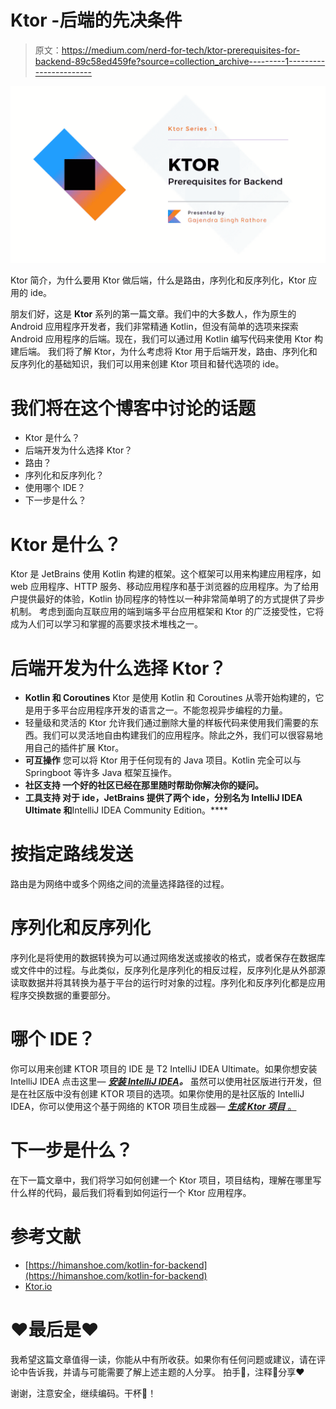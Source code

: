 # Ktor -后端的先决条件

> 原文：<https://medium.com/nerd-for-tech/ktor-prerequisites-for-backend-89c58ed459fe?source=collection_archive---------1----------------------->

![](img/e5cbc74a0865f1cf6ed9b0b896b48dda.png)

Ktor 简介，为什么要用 Ktor 做后端，什么是路由，序列化和反序列化，Ktor 应用的 ide。

朋友们好，这是 **Ktor** 系列的第一篇文章。我们中的大多数人，作为原生的 Android 应用程序开发者，我们非常精通 Kotlin，但没有简单的选项来探索 Android 应用程序的后端。现在，我们可以通过用 Kotlin 编写代码来使用 Ktor 构建后端。
我们将了解 Ktor，为什么考虑将 Ktor 用于后端开发，路由、序列化和反序列化的基础知识，我们可以用来创建 Ktor 项目和替代选项的 ide。

# 我们将在这个博客中讨论的话题

*   Ktor 是什么？
*   后端开发为什么选择 Ktor？
*   路由？
*   序列化和反序列化？
*   使用哪个 IDE？
*   下一步是什么？

# Ktor 是什么？

Ktor 是 JetBrains 使用 Kotlin 构建的框架。这个框架可以用来构建应用程序，如 web 应用程序、HTTP 服务、移动应用程序和基于浏览器的应用程序。为了给用户提供最好的体验，Kotlin 协同程序的特性以一种非常简单明了的方式提供了异步机制。
考虑到面向互联应用的端到端多平台应用框架和 Ktor 的广泛接受性，它将成为人们可以学习和掌握的高要求技术堆栈之一。

# 后端开发为什么选择 Ktor？

*   **Kotlin 和 Coroutines** Ktor 是使用 Kotlin 和 Coroutines 从零开始构建的，它是用于多平台应用程序开发的语言之一。不能忽视异步编程的力量。
*   轻量级和灵活的 Ktor 允许我们通过删除大量的样板代码来使用我们需要的东西。我们可以灵活地自由构建我们的应用程序。除此之外，我们可以很容易地用自己的插件扩展 Ktor。
*   **可互操作** 您可以将 Ktor 用于任何现有的 Java 项目。Kotlin 完全可以与 Springboot 等许多 Java 框架互操作。
*   **社区支持
    一个好的社区已经在那里随时帮助你解决你的疑问。**
*   **工具支持
    对于 ide，JetBrains 提供了两个 ide，分别名为 **IntelliJ IDEA Ultimate** 和**IntelliJ IDEA Community Edition。****

# 按指定路线发送

路由是为网络中或多个网络之间的流量选择路径的过程。

# 序列化和反序列化

序列化是将使用的数据转换为可以通过网络发送或接收的格式，或者保存在数据库或文件中的过程。与此类似，反序列化是序列化的相反过程，反序列化是从外部源读取数据并将其转换为基于平台的运行时对象的过程。序列化和反序列化都是应用程序交换数据的重要部分。

# 哪个 IDE？

你可以用来创建 KTOR 项目的 IDE 是 T2 IntelliJ IDEA Ultimate。如果你想安装 IntelliJ IDEA 点击这里— [***安装 IntelliJ IDEA***](https://www.jetbrains.com/help/idea/installation-guide.html)***。*** 虽然可以使用社区版进行开发，但是在社区版中没有创建 KTOR 项目的选项。如果你使用的是社区版的 IntelliJ IDEA，你可以使用这个基于网络的 KTOR 项目生成器— [***生成 Ktor 项目*** 。](https://start.ktor.io/)

# 下一步是什么？

在下一篇文章中，我们将学习如何创建一个 Ktor 项目，项目结构，理解在哪里写什么样的代码，最后我们将看到如何运行一个 Ktor 应用程序。

# **参考文献**

*   [https://himanshoe.com/kotlin-for-backend](https://himanshoe.com/kotlin-for-backend)
*   [Ktor.io](https://ktor.io)

# ❤️最后是❤️

我希望这篇文章值得一读，你能从中有所收获。如果你有任何问题或建议，请在评论中告诉我，并请与可能需要了解上述主题的人分享。
拍手👏，注释💭分享❤️

谢谢，注意安全，继续编码。干杯🍻！